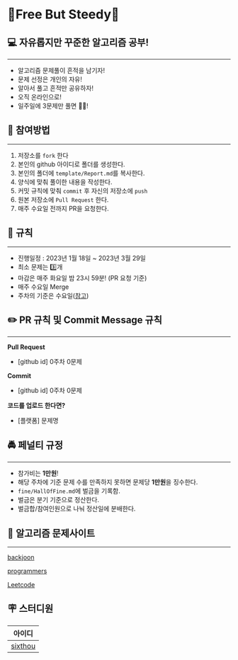 # 🐰Free But Steedy🐢

## 💻 자유롭지만 꾸준한 알고리즘 공부!

---

- 알고리즘 문제풀이 흔적을 남기자!
- 문제 선정은 개인의 자유!
- 알아서 풀고 흔적만 공유하자!
- 오직 온라인으로!
- 일주일에 3문제만 풀면 🙆‍♂️!

## 👊 참여방법

---

1. 저장소를 `fork` 한다
2. 본인의 github 아이디로 폴더를 생성한다.
3. 본인의 폴더에 `template/Report.md`를 복사한다.
4. 양식에 맞춰 풀이한 내용을 작성한다.
5. 커밋 규칙에 맞춰 `commit` 후 자신의 저장소에 `push`
6. 원본 저장소에 `Pull Request` 한다.
7. 매주 수요일 전까지 PR을 요청한다.

## 📜 규칙

---

- 진행일정 : 2023년 1월 18일 ~ 2023년 3월 29일
- 최소 문제는 3️⃣개
- 마감은 매주 화요일 밤 23시 59분! (PR 요청 기준)
- 매주 수요일 Merge
- 주차의 기준은 수요일([참고](https://timesles.com/ko/calendar/weeks/2023/))

## ✏️ PR 규칙 및 Commit Message 규칙

---

**Pull Request**

- [github id] 0주차 0문제

**Commit**

- [github id] 0주차 0문제

**코드를 업로드 한다면?**

- [플랫폼] 문제명

## 🚔 페널티 규정

---

- 참가비는 **1만원**!
- 해당 주차에 기준 문제 수를 만족하지 못하면 문제당 **1만원**을 징수한다.
- `fine/HallOfFine.md`에 벌금을 기록함.
- 벌금은 분기 기준으로 정산한다.
- 벌금합/참여인원으로 나눠 정산일에 분배한다.

## 📖 알고리즘 문제사이트

---

[backjoon](https://www.acmicpc.net/)

[programmers](https://programmers.co.kr/)

[Leetcode](https://leetcode.com/)

## 🪧 스터디원
| 아이디 |
|:---:|
| [sixthou](https://github.com/sixthou) |